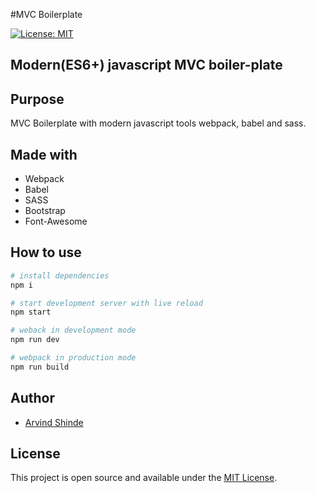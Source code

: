 #MVC Boilerplate

[![License: MIT](https://img.shields.io/badge/License-MIT-blue.svg)](https://opensource.org/licenses/MIT)

## Modern(ES6+) javascript MVC boiler-plate

## Purpose

MVC Boilerplate with modern javascript tools webpack, babel and sass.

## Made with

-   Webpack
-   Babel
-   SASS
-   Bootstrap
-   Font-Awesome

## How to use

```bash
# install dependencies
npm i

# start development server with live reload
npm start

# weback in development mode
npm run dev

# webpack in production mode
npm run build
```

## Author

-   [Arvind Shinde](https://github.com/arshinde123)

## License

This project is open source and available under the [MIT License](LICENSE).
